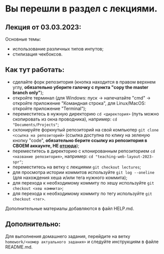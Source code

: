 # Вы перешли в раздел с лекциями.

## Лекция от 03.03.2023:

Основные темы:
- использование различных типов инпутов;
- стилизация чекбоксов.

## Как тут работать:
- сделайте форк репозитория (кнопка находится в правом верхнем углу, **обязательно уберите галочку с пункта "copy the master branch only"**);
- откройте терминал (для Windows: пуск -> напечатайте "cmd" -> откройте приложение "Командная строка", для Linux/MacOS: откройте приложение "Terminal");
- переместитесь в нужную директорию `cd <директория>` (путь можно скопировать из окна проводника), например: `cd "Documents/Projects"`;
- склонируйте форкнутый репозиторий на свой компьютер `git clone <ссылка на репозиторий>` (ссылка доступна по клику на зеленую кнопку "code", **обязательно берите ссылку из репозитория в СВОЕМ аккаунте, НЕ [отсюда](https://github.com/ekertn7/teaching-web-layout-2023-spr)**);
- переместитесь в директорию с клонированным репозиторием `cd <название репозитория>`, например: `cd "teaching-web-layout-2023-spr"`;
- переместитесь на ветку с лекциями `git checkout lectures`;
- для просмотра истории коммитов используйте `git log --oneline` (для нахождения хеша и/или тега нужного коммита);
- для перехода к необходимому коммиту по хешу используйте `git checkout <хеш коммита>`;
- для перехода к необходимому коммиту по тегу используйте `git checkout <тег>`.

Дополнительные материалы добавляются в файл HELP.md.

## Дополнительно:

Для выполнения домашнего задания, перейдите на ветку `homework/<номер актуального задания>` и следуйте инструкциям в файле README.md.
